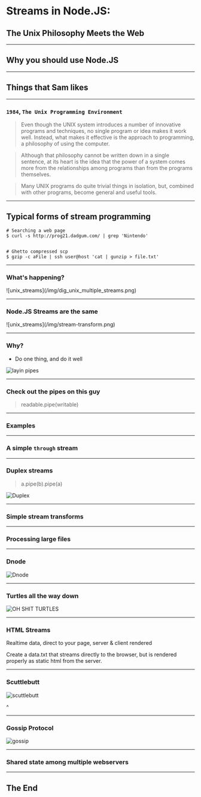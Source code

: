 #  Streams in Node.JS: 
## The Unix Philosophy Meets the Web

---

## Why you should use Node.JS

---

## Things that Sam likes

---

### `1984`, `The Unix Programming Environment`

> Even though the UNIX system introduces a number of innovative programs and techniques,
> no single program or idea makes it work well. Instead, what makes it effective is the
> approach to programming, a philosophy of using the computer. 

> Although that philosophy cannot be written down in a single sentence, at its heart is the idea that the power of
> a system comes more from the relationships among programs than from the programs themselves.

> Many UNIX programs do quite trivial things in isolation, but, combined with other programs, 
> become general and useful tools.

---

## Typical forms of stream programming

```
# Searching a web page
$ curl -s http://prog21.dadgum.com/ | grep 'Nintendo'


# Ghetto compressed scp
$ gzip -c aFile | ssh user@host 'cat | gunzip > file.txt'
```

---

### What's happening?

<div style="background:white; display: inline-block;">
![unix_streams](/img/dig_unix_multiple_streams.png)
</div>

---

### Node.JS Streams are the same

<div style="background:white; display: inline-block;">
![unix_streams](/img/stream-transform.png)
</div>

---

### Why?

* Do one thing, and do it well

![layin pipes](/img/layingpipe.png)

---

### Check out the pipes on this guy

> readable.pipe(writable)

---

### Examples

---

### A simple `through` stream

---

### Duplex streams

> a.pipe(b).pipe(a)

![Duplex](/img/duplexer.png)

---

### Simple stream transforms

---

### Processing large files

---

### Dnode

![Dnode](/img/dnode.png)

---

### Turtles all the way down

![OH SHIT TURTLES](/img/dnode2.png)

---

### HTML Streams

Realtime data, direct to your page, server & client rendered

Create a data.txt that streams directly to the browser,
but is rendered properly as static html from the server.

---

### Scuttlebutt

![scuttlebutt](/img/scuttlebutt.png)

^

---

### Gossip Protocol

![gossip](/img/gossip_protocol.png)

---

### Shared state among multiple webservers

---

## The End
